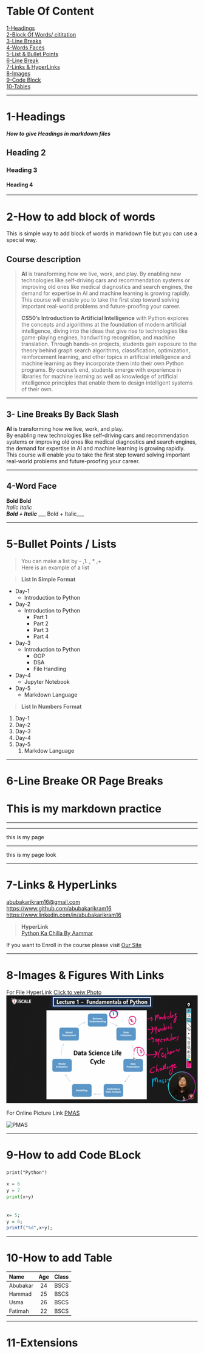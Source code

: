 # Table Of Content
[1-Headings](#1-headings)\
[2-Block Of Words/ cititation](#2-how-to-add-block-of-words)\
[3-Line Breaks](#3--line-breaks-by-back-slash)\
[4-Words Faces](#4-word-face)\
[5-List & Bullet Points](#5-bullet-points--lists)\
[6-Line Break](#6-line-breake-or-page-breaks)\
[7-Links & HyperLinks](#7-links--hyperlinks)\
[8-Images](#8-images--figures-with-links)\
[9-Code Block](#9-how-to-add-code-block)\
[10-Tables](#10-how-to-add-table)

---
# 1-Headings
***How to give Headings in markdown files***
## Heading 2
### Heading 3
#### Heading 4

---

# 2-How to add block of words

This is simple way to add block of words in markdown file but you can use a special way.


## Course description
> **AI** is transforming how we live, work, and play.
> By enabling new technologies like self-driving cars and recommendation systems or improving old ones like medical diagnostics and search engines, the demand for expertise in AI and machine learning is growing rapidly. 
> This course will enable you to take the first step toward solving important real-world problems and future-proofing your career.
>
> **CS50’s Introduction to Artificial Intelligence** with Python explores the concepts and algorithms at the foundation of modern artificial intelligence, diving into the ideas that give rise to technologies like game-playing engines, handwriting recognition, and machine translation. Through hands-on projects, students gain exposure to the theory behind graph search algorithms, classification, optimization, reinforcement learning, and other topics in artificial intelligence and machine learning as they incorporate them into their own Python programs. By course’s end, students emerge with experience in libraries for machine learning as well as knowledge of artificial intelligence principles that enable them to design intelligent systems of their own.

---

## 3- Line Breaks By Back Slash

**AI** is transforming how we live, work, and play.\
By enabling new technologies like self-driving cars and recommendation systems or improving old ones like medical diagnostics and search engines, the demand for expertise in AI and machine learning is growing rapidly.\
This course will enable you to take the first step toward solving important real-world problems and future-proofing your career.

---

## 4-Word Face
**Bold**   __Bold__  \
*Italic*   _Italic_  \
***Bold + Italic***   ___ Bold + Italic___

---

# 5-Bullet Points / Lists

> You can make a list by - ,1. , * ,+ \
> Here is an example of a list

> **List In Simple Format**

- Day-1
    - Introduction to Python
- Day-2
    - Introduction to Python
      - Part 1
      - Part 2
      - Part 3
      - Part 4
- Day-3
    - Introduction to Python
      - OOP
      - DSA
      - File Handling
- Day-4
    - Jupyter Notebook
- Day-5
    - Markdown Language

> **List In Numbers Format**

1. Day-1
2. Day-2
3. Day-3
4. Day-4
5. Day-5
   1. Markdow Language

---

# 6-Line Breake OR Page Breaks

This is my markdown practice
=====================================

---
***
this is my page
___
this is my page look

---

# 7-Links & HyperLinks

<abubakarikram16@gmail.com>\
<https://www.github.com/abubakarikram16>\
<https://www.linkedin.com/in/abubakarikram16>

>__HyperLink__\
[Python Ka Chilla  By Aammar](https://codanics.com/courses/python-ka-chilla-for-data-science-40-days-of-python-for-data-science/lesson/markdown-language-crash-course/)


[Codanics]:https://codanics.com/courses/python-ka-chilla-for-data-science-40-days-of-python-for-data-science/lesson/markdown-language-crash-course/
If you want to Enroll in the course please visit [Our Site][Codanics]

---

# 8-Images & Figures With Links

For File HyperLink    [Click to veiw Photo](a.png)   
![Or you can check here](a.png)

For Online Picture Link
[PMAS](https://www.google.com/imgres?q=pmas&imgurl=https%3A%2F%2Fwww.uaar.edu.pk%2Fslideshow%2Fadmin-190824.JPG&imgrefurl=https%3A%2F%2Fwww.uaar.edu.pk%2Findex.php&docid=SU3-Ra5cCRQRQM&tbnid=cAguKgYJ5L69lM&vet=12ahUKEwii5drFot6KAxWfzwIHHb05PZ0QM3oECDcQAA..i&w=1100&h=421&hcb=2&ved=2ahUKEwii5drFot6KAxWfzwIHHb05PZ0QM3oECDcQAA)

![PMAS](https://www.google.com/imgres?q=pmas&imgurl=https%3A%2F%2Fwww.uaar.edu.pk%2Fslideshow%2Fadmin-190824.JPG&imgrefurl=https%3A%2F%2Fwww.uaar.edu.pk%2Findex.php&docid=SU3-Ra5cCRQRQM&tbnid=cAguKgYJ5L69lM&vet=12ahUKEwii5drFot6KAxWfzwIHHb05PZ0QM3oECDcQAA..i&w=1100&h=421&hcb=2&ved=2ahUKEwii5drFot6KAxWfzwIHHb05PZ0QM3oECDcQAA)


---

# 9-How to add Code BLock
`print("Python")`

```python
x = 6
y = 7
print(x+y)

``` 

```R

x= 5;
y = 6;
printf("%d",x+y);

```

---

# 10-How to add Table

| Name | Age | Class |
| :---- | :----: | :----: |
| Abubakar | 24 | BSCS |
| Hammad | 25 | BSCS |
| Usma | 26 | BSCS |
| Fatimah|22 | BSCS |

----

# 11-Extensions
